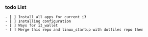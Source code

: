 ### todo List
    - [ ] Install all apps for current i3
    - [ ] Installing configuration 
    - [ ] Ways for i3_wallet 
    - [ ] Merge this repo and linux_startup with dotfiles repo then 
